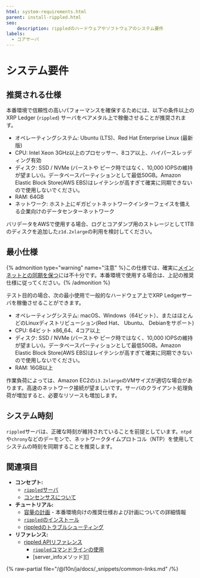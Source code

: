 ```yaml
---
html: system-requirements.html
parent: install-rippled.html
seo:
    description: rippledのハードウェアやソフトウェアのシステム要件
labels:
  - コアサーバ
---
```

# システム要件

## 推奨される仕様

本番環境で信頼性の高いパフォーマンスを確保するためには、以下の条件以上のXRP Ledger (`rippled`) サーバをベアメタル上で稼働させることが推奨されます。

- オペレーティングシステム: Ubuntu (LTS)、Red Hat Enterprise Linux (最新版)
- CPU: Intel Xeon 3GHz以上のプロセッサー、8コア以上、ハイパースレッディング有効
- ディスク: SSD / NVMe (バーストや ピーク時ではなく、10,000 IOPSの維持が望ましい)。データベースパーティションとして最低50GB。Amazon Elastic Block Store(AWS EBS)はレイテンシが高すぎて確実に同期できないので使用しないでください。
- RAM: 64GB
- ネットワーク: ホスト上にギガビットネットワークインターフェイスを備える企業向けのデータセンターネットワーク

バリデータをAWSで使用する場合、ログとコアダンプ用のストレージとして1TBのディスクを追加した`z1d.2xlarge`の利用を検討してください。

## 最小仕様

{% admonition type="warning" name="注意" %}この仕様では、確実に[メインネットとの同期を保つ](../troubleshooting/server-doesnt-sync.md)には不十分です。本番環境で使用する場合は、上記の推奨仕様に従ってください。{% /admonition %}

テスト目的の場合、次の最小使用で一般的なハードウェア上でXRP Ledgerサーバを稼働させることができます。

- オペレーティングシステム: macOS、Windows（64ビット）、またはほとんどのLinuxディストリビューション(Red Hat、 Ubuntu、 Debianをサポート)
- CPU: 64ビット x86_64、4コア以上
- ディスク: SSD / NVMe (バーストや ピーク時ではなく、10,000 IOPSの維持が望ましい)。データベースパーティションとして最低50GB。Amazon Elastic Block Store(AWS EBS)はレイテンシが高すぎて確実に同期できないので使用しないでください。
- RAM: 16GB以上



作業負荷によっては、Amazon EC2の`i3.2xlarge`のVMサイズが適切な場合があります。高速のネットワーク接続が望ましいです。サーバのクライアント処理負荷が増加すると、必要なリソースも増加します。


## システム時刻

`rippled`サーバは、正確な時刻が維持されていることを前提としています。`ntpd`や`chrony`などのデーモンで、ネットワークタイムプロトコル（NTP）を使用してシステムの時刻を同期することを推奨します。


## 関連項目

- **コンセプト:**
    - [`rippled`サーバ](../../concepts/networks-and-servers/index.md)
    - [コンセンサスについて](../../concepts/consensus-protocol/index.md)
- **チュートリアル:**
    - [容量の計画](capacity-planning.md) - 本番環境向けの推奨仕様および計画についての詳細情報
    - [`rippled`のインストール](index.md)
    - [rippledのトラブルシューティング](../troubleshooting/index.md)
- **リファレンス:**
    - [rippled APIリファレンス](../../references/http-websocket-apis/index.md)
      - [`rippled`コマンドラインの使用](../commandline-usage.md)
      - [server_infoメソッド][]

{% raw-partial file="/@l10n/ja/docs/_snippets/common-links.md" /%}
